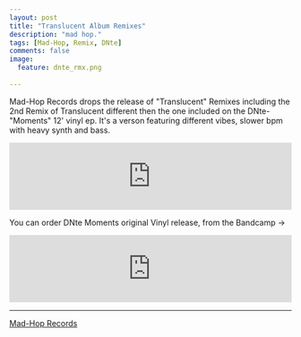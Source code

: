 ```yaml
---
layout: post
title: "Translucent Album Remixes"
description: "mad hop."
tags: [Mad-Hop, Remix, DNte]
comments: false
image:
  feature: dnte_rmx.png
  
---
```


Mad-Hop​ Records drops the release of "Translucent" Remixes including the 2nd Remix of Translucent different then the one included on the DNte​ - "Moments" 12' vinyl ep. It's a verson featuring different vibes, slower bpm with heavy synth and bass.


<iframe style="border: 0; width: 100%; height: 120px;" src="http://bandcamp.com/EmbeddedPlayer/album=3192182841/size=large/bgcol=ffffff/linkcol=0687f5/tracklist=false/artwork=small/track=3574151822/transparent=true/" seamless><a href="http://mad-hop.bandcamp.com/album/dnte-translucent-remixes">Dnte -Translucent Remixes by MAD-HOP</a></iframe>

You can order DNte Moments original Vinyl release, from the Bandcamp ->

<iframe style="border: 0; width: 100%; height: 120px;" src="https://bandcamp.com/EmbeddedPlayer/album=817380093/size=large/bgcol=ffffff/linkcol=0687f5/tracklist=false/artwork=small/transparent=true/" seamless><a href="http://mad-hop.bandcamp.com/album/moments">Moments by Dnte</a></iframe> 

---

<div markdown="0"><a href="http://mad-hop-records.com/" target="_blank" class="btn btn-info">Mad-Hop Records</a></div>
